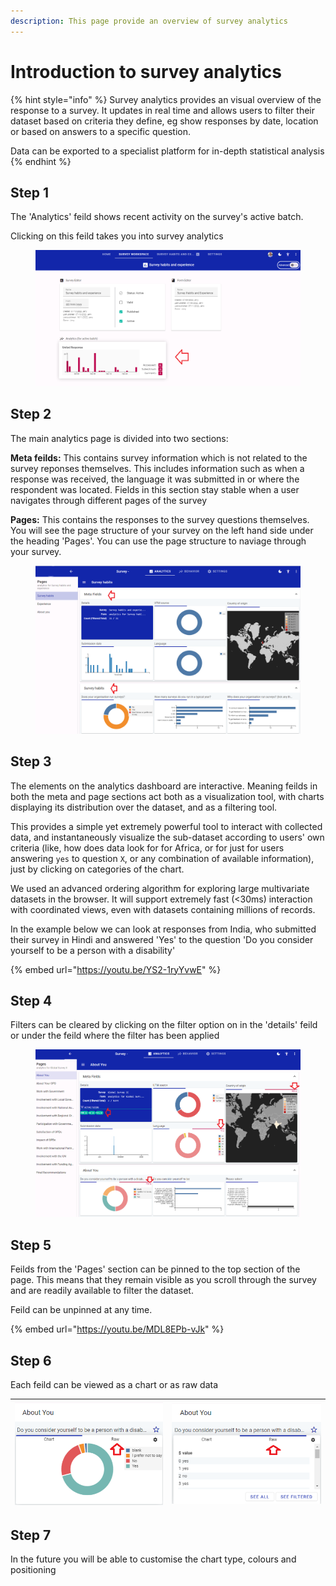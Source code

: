 ```yaml
---
description: This page provide an overview of survey analytics
---
```


# Introduction to survey analytics

{% hint style="info" %}
Survey analytics provides an visual overview of the response to a survey.  It updates in real time and allows users to filter their dataset based on criteria they define, eg show responses by date, location or based on answers to a specific question.

Data can be exported to a specialist platform for in-depth statistical analysis &#x20;
{% endhint %}

## Step 1

The 'Analytics' feild shows recent activity on the survey's active batch.

Clicking on this feild takes you into survey analytics

<figure><img src="../../../.gitbook/assets/image (6).png" alt=""><figcaption></figcaption></figure>

## Step 2

The main analytics page is divided into two sections:

**Meta feilds:**  This contains survey information which is not related to the survey reponses themselves.  This includes information such as when a response was received, the language it was submitted in or where the respondent was located.  Fields in this section stay stable when a user navigates through different pages of the survey

**Pages:**  This contains the responses to the survey questions themselves.   You will see the page structure of your survey on the left hand side under the heading 'Pages'.  You can use the page structure to naviage through your survey. &#x20;

<figure><img src="../../../.gitbook/assets/image (1).png" alt=""><figcaption></figcaption></figure>

## Step 3

The elements on the analytics dashboard are interactive.  Meaning feilds in both the meta and page sections act both as a visualization tool, with charts displaying its distribution over the dataset, and as a filtering tool.&#x20;

This provides a simple yet extremely powerful tool to interact with collected data, and instantaneously visualize the sub-dataset according to users' own criteria (like, how does data look for for Africa, or for just for users answering `yes` to question `X`, or any combination of available information), just by clicking on categories of the chart.

We used an advanced ordering algorithm for exploring large multivariate datasets in the browser. It will support extremely fast (<30ms) interaction with coordinated views, even with datasets containing millions of records.

In the example below we can look at responses from India, who submitted their survey in Hindi and answered 'Yes' to the question 'Do you consider yourself to be a person with a disability'

{% embed url="https://youtu.be/YS2-1ryYvwE" %}

## Step 4

Filters can be cleared by clicking on the filter option on in the 'details' feild or under the feild where the filter has been applied

<figure><img src="../../../.gitbook/assets/image (28).png" alt=""><figcaption></figcaption></figure>

## Step 5

Feilds from the 'Pages' section can be pinned to the top section of the page.  This means that they remain visible as you scroll through the survey and are readily available to filter the dataset. &#x20;

Feild can be unpinned at any time.

{% embed url="https://youtu.be/MDL8EPb-vJk" %}

## Step 6

Each feild can be viewed as a chart or as raw data

| ![](<../../../.gitbook/assets/image (4).png>) | ![](<../../../.gitbook/assets/image (7).png>) |
| --------------------------------------------- | --------------------------------------------- |

## Step 7

In the future you will be able to customise the chart type, colours and positioning&#x20;
